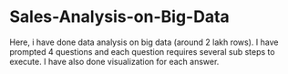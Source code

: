 # Sales-Analysis-on-Big-Data
Here, i have done data analysis on big data (around 2 lakh rows). I have prompted 4 questions and each question requires several sub steps to execute. I have also done visualization for each answer.
